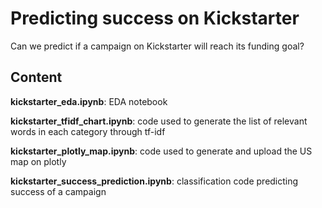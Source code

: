 # Predicting success on Kickstarter

Can we predict if a campaign on Kickstarter will reach its funding goal?


## Content

<b> kickstarter_eda.ipynb</b>: EDA notebook

<b> kickstarter_tfidf_chart.ipynb</b>: code used to generate the list of relevant words in each category through tf-idf

<b> kickstarter_plotly_map.ipynb</b>: code used to generate and upload the US map on plotly

<b> kickstarter_success_prediction.ipynb</b>: classification code predicting success of a campaign